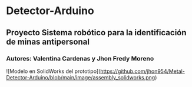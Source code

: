 # Detector-Arduino

## Proyecto Sistema robótico para la identificación de minas antipersonal
### Autores: Valentina Cardenas y Jhon Fredy Moreno

<span>![</span><span>Modelo en SolidWorks del prototipo</span><span>]</span><span>(</span><span>https://github.com/jhon954/Metal-Detector-Arduino/blob/main/image/assembly_solidworks.png</span><span>)</span>
